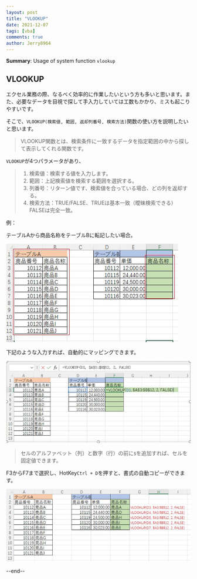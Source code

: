 ```yaml
---
layout: post
title: "VLOOKUP"
date: 2021-12-07
tags: [vba]
comments: true
author: Jerry8964
---
```




**Summary**: Usage of system function `vlookup`

## VLOOKUP

エクセル業務の際、なるべく効率的に作業したいという方も多いと思います。また、必要なデータを目視で探して手入力していては工数もかかり、ミスも起こりやすいです。

そこで、`VLOOKUP(検索値, 範囲, 返却列番号, 検索方法)`関数の使い方を説明したいと思います。

>  VLOOKUP関数とは、検索条件に一致するデータを指定範囲の中から探して表示してくれる関数です。

`VLOOKUP`が4つパラメータがあり、

> 1. 検索値：検索する値を入力します。
> 2. 範囲：上記検索値を検索する範囲を選択する。
> 3. 列番号：リターン値です、検索値を合っている場合、どの列を返却する。
> 4. 検索方法：TRUE/FALSE、TRUEは基本一致（曖昧検索できる）FALSEは完全一致。



例：

テーブルAから商品名称をテーブルBに転記したい場合。

![](https://raw.githubusercontent.com/jerry8964/jerry8964.github.io/main/images/vlookup-0001.JPG)



下記のような入力すれば、自動的にマッピングできます。

![](https://raw.githubusercontent.com/jerry8964/jerry8964.github.io/main/images/vlookup-00002.JPG)

> セルのアルファベット（列）と数字（行）の前に`$`を追加すれば、セルを固定値できます。

F3からF7まで選択し、HotKey`Ctrl + D`を押すと、書式の自動コピーができます。

![](https://raw.githubusercontent.com/jerry8964/jerry8964.github.io/main/images/vlookup-00003.JPG)





--end--